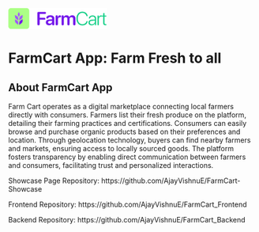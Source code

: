﻿<div>
<img src="./public/farmcartcolorlogo.svg" width=200>
</div>

# FarmCart App: Farm Fresh to all

## About FarmCart App

<p>Farm Cart operates as a digital marketplace connecting local farmers directly with consumers. Farmers list their fresh produce on the platform, detailing their farming practices and certifications. Consumers can easily browse and purchase organic products based on their preferences and location. Through geolocation technology, buyers can find nearby farmers and markets, ensuring access to locally sourced goods. The platform fosters transparency by enabling direct communication between farmers and consumers, facilitating trust and personalized interactions. 
</p>

<p>Showcase Page Repository: https://github.com/AjayVishnuE/FarmCart-Showcase</p>
<p>Frontend Repository: https://github.com/AjayVishnuE/FarmCart_Frontend</p>
<p>Backend Repository: https://github.com/AjayVishnuE/FarmCart_Backend</p>
